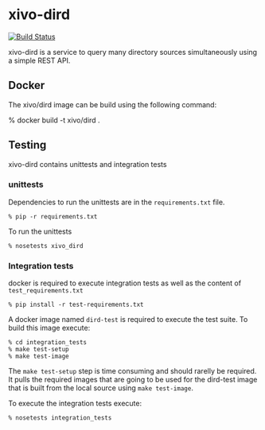 xivo-dird
=========
[![Build Status](https://travis-ci.org/xivo-pbx/xivo-dird.png?branch=master)](https://travis-ci.org/xivo-pbx/xivo-dird)

xivo-dird is a service to query many directory sources simultaneously using a
simple REST API.


## Docker

The xivo/dird image can be build using the following command:

   % docker build -t xivo/dird .


## Testing

xivo-dird contains unittests and integration tests

### unittests

Dependencies to run the unittests are in the `requirements.txt` file.

    % pip -r requirements.txt

To run the unittests

    % nosetests xivo_dird

### Integration tests

docker is required to execute integration tests as well as the content of `test_requirements.txt`

    % pip install -r test-requirements.txt

A docker image named `dird-test` is required to execute the test suite.
To build this image execute:

    % cd integration_tests
    % make test-setup
    % make test-image

The `make test-setup` step is time consuming and should rarelly be required. It
pulls the required images that are going to be used for the dird-test image
that is built from the local source using `make test-image`.

To execute the integration tests execute:

    % nosetests integration_tests
